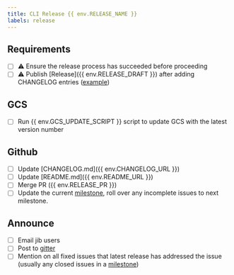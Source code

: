 ```yaml
---
title: CLI Release {{ env.RELEASE_NAME }}
labels: release
---
```

## Requirements
- [ ] ⚠️ Ensure the release process has succeeded before proceeding
- [ ] ⚠️ Publish [Release]({{ env.RELEASE_DRAFT }}) after adding CHANGELOG entries ([example](https://github.com/GoogleContainerTools/jib/releases/tag/v0.8.0-cli))

## GCS
- [ ] Run {{ env.GCS_UPDATE_SCRIPT }} script to update GCS with the latest version number

## Github
- [ ] Update [CHANGELOG.md]({{ env.CHANGELOG_URL }})
- [ ] Update [README.md]({{ env.README_URL }})
- [ ] Merge PR ({{ env.RELEASE_PR }})
- [ ] Update the current [milestone](https://github.com/GoogleContainerTools/jib/milestones), roll over any incomplete issues to next milestone.

## Announce
- [ ] Email jib users
- [ ] Post to [gitter](https://gitter.im/google/jib)
- [ ] Mention on all fixed issues that latest release has addressed the issue (usually any closed issues in a [milestone](https://github.com/GoogleContainerTools/jib/milestones))
